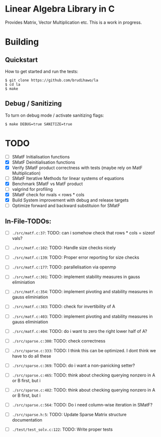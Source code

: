 # Linear Algebra Library in C

Provides Matrix, Vector Multiplication etc. This is a work in progress.

# Building

## Quickstart

How to get started and run the tests:
```shell
$ git clone https://github.com/brudihawo/la
$ cd la
$ make
```

## Debug / Sanitizing
To turn on debug mode / activate sanitizing flags:

```shell
$ make DEBUG=true SANITIZE=true
```

# TODO

- [ ] SMatF Initialisation functions
- [x] SMatF Deinitialisation functions
- [x] Verify SMatF product correctness with tests (maybe rely on MatF Multiplication)
- [ ] SMatF Iterative Methods for linear systems of equations
- [x] Benchmark SMatF vs MatF product
- [ ] valgrind for profiling
- [x] SMatF check for nvals < rows * cols
- [x] Build System improvement with debug and release targets
- [ ] Optimize forward and backward substituion for SMatF

## In-File-TODOs:

- [ ] `./src/matf.c:37`: TODO: can i somehow check that rows * cols = sizeof vals?
- [ ] `./src/matf.c:102`: TODO: Handle size checks nicely
- [ ] `./src/matf.c:139`: TODO: Proper error reporting for size checks
- [ ] `./src/matf.c:177`: TODO: parallelisation via openmp
- [ ] `./src/matf.c:301`: TODO: implement stability measures in gauss eliminiation
- [ ] `./src/matf.c:354`: TODO: implement pivoting and stability measures in gauss eliminiation
- [ ] `./src/matf.c:383`: TODO: check for invertibility of A
- [ ] `./src/matf.c:403`: TODO: implement pivoting and stability measures in gauss eliminiation
- [ ] `./src/matf.c:404`: TODO: do i want to zero the right lower half of A?

- [ ] `./src/sparse.c:300`: TODO: check correctness
- [ ] `./src/sparse.c:333`: TODO: I think this can be optimized. I dont think we have to do all these
- [ ] `./src/sparse.c:369`: TODO: do i want a non-panicking setter?
- [ ] `./src/sparse.c:465`: TODO: think about checking querying nonzero in A or B first, but i
- [ ] `./src/sparse.c:482`: TODO: think about checking querying nonzero in A or B first, but i
- [ ] `./src/sparse.c:564`: TODO: Do i need column-wise iteration in SMatF?

- [ ] `./src/sparse.h:5`: TODO: Update Sparse Matrix structure documentation

- [ ] `./test/test_solv.c:122`: TODO: Write proper tests
